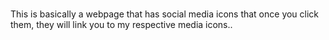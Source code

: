 ###

This is basically a webpage that has   social media icons that once you click them, they will link you to my respective media icons..      




 
